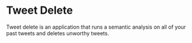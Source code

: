 # Tweet Delete

Tweet delete is an application that runs a semantic analysis on all of your past tweets and deletes unworthy tweets.